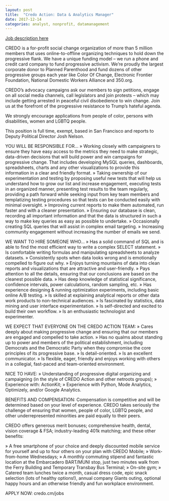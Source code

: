 ```yaml
---
layout: post
title:  "Credo Action: Data & Analytics Manager"
date: 2017-12-14
categories: analyst, nonprofit, datamanagement
---
```


[Job description here](https://credoaction.com/data-analytics-manager-2018/)

CREDO is a for-profit social change organization of more than 5 million members that uses online-to-offline organizing techniques to hold down the progressive flank. We have a unique funding model – we run a phone and credit card company to fund progressive activism. We’re proudly the largest corporate donor to Planned Parenthood and fund dozens of other progressive groups each year like Color Of Change, Electronic Frontier Foundation, National Domestic Workers Alliance and 350.org.

CREDO’s advocacy campaigns ask our members to sign petitions, engage on all social media channels, call legislators and join protests – which may include getting arrested in peaceful civil disobedience to win change. Join us at the forefront of the progressive resistance to Trump’s hateful agenda.

We strongly encourage applications from people of color, persons with disabilities, women and LGBTQ people.

This position is full time, exempt, based in San Francisco and reports to Deputy Political Director Josh Nelson.

YOU WILL BE RESPONSIBLE FOR…
» Working closely with campaigners to ensure they have easy access to the metrics they need to make strategic, data-driven decisions that will build power and win campaigns for progressive change. That includes developing MySQL queries, dashboards, spreadsheets, charts and any other visualizations to provide this information in a clear and friendly format.
» Taking ownership of our experimentation and testing by proposing useful new tests that will help us understand how to grow our list and increase engagement, executing tests in an organized manner, presenting test results to the team regularly, providing a path forward while seeking input from key team members and templatizing testing procedures so that tests can be conducted easily with minimal oversight.
» Improving current reports to make them automated, run faster and with a cleaner presentation.
» Ensuring our database is clean, recording all important information and that the data is structured in such a way to make key queries as easy as possible to undertake.
» Occasionally creating SQL queries that will assist in complex email targeting.
» Increasing community engagement without increasing the number of emails we send.

WE WANT TO HIRE SOMEONE WHO…
» Has a solid command of SQL and is able to find the most efficient way to write a complex SELECT statement.
» Is comfortable writing formulas and manipulating spreadsheets to analyze datasets.
» Consistently spots when data looks wrong and is emotionally compelled to figure out why.
» Enjoys turning mountains of data into clean reports and visualizations that are attractive and user-friendly.
» Pays attention to all the details, ensuring that our conclusions are based on the cleanest possible data.
» Has deep knowledge of statistical significance, confidence intervals, power calculations, random sampling, etc.
» Has experience designing & running optimization experiments, including basic online A/B testing.
» Is skilled at explaining analytical reports or other data work products to non-technical audiences.
» Is fascinated by statistics, data mining and user interface experimentation.
» Is self-directed and excited to build their own workflow.
» Is an enthusiastic technologist and experimenter.

WE EXPECT THAT EVERYONE ON THE CREDO ACTION TEAM: 
» Cares deeply about making progressive change and ensuring that our members are engaged and compelled to take action.
» Has no qualms about standing up to power and members of the political establishment, including Democrats and the Democratic Party when they compromise the core principles of its progressive base.
» Is detail-oriented.
» Is an excellent communicator.
» Is flexible, eager, friendly and enjoys working with others in a collegial, fast-paced and team-oriented environment.

NICE TO HAVE:
» Understanding of progressive digital organizing and campaigning (in the style of CREDO Action and other netroots groups);
» Experience with: ActionKit;
» Experience with Python, Mode Analytics, Optimizely, and/or Google Analytics.

BENEFITS AND COMPENSATION:
Compensation is competitive and will be determined based on your level of experience. CREDO takes seriously the challenge of ensuring that women, people of color, LGBTQ people, and other underrepresented minorities are paid equally to their peers.

CREDO offers generous merit bonuses; comprehensive health, dental, vision coverage & FSA; industry-leading 401k matching; and these other benefits:

» A free smartphone of your choice and deeply discounted mobile service for yourself and up to four others on your plan with CREDO Mobile;
» Work-from-home Wednesdays;
» A monthly commuting stipend and fantastic location at the Embarcadero BART/MUNI stop, just two minutes walk from the Ferry Building and Temporary Transbay Bus Terminal;
» On-site gym;
» Catered team lunches twice a month, casual dress code, epic snack selection (lots of healthy options!), annual company Giants outing, optional happy hours and an otherwise friendly and fun workplace environment.

APPLY NOW: credo.cm/jobs
